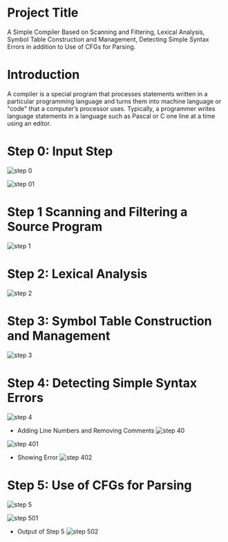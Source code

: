 # Project Title
A Simple Compiler Based on Scanning and Filtering, Lexical Analysis, Symbol Table Construction and Management, Detecting Simple Syntax Errors in addition to Use of CFGs for Parsing.
# Introduction
A compiler is a special program that processes statements written in a particular programming language and turns them into machine language or "code" that a computer’s processor uses. Typically, a programmer writes language statements in a language such as Pascal or C one line at a time using an editor.

#	Step 0: Input Step
![step 0](StepsDisplay/step0.jpg)

![step 01](StepsDisplay/step01.png)
#	Step 1 Scanning and Filtering a Source Program
![step 1](StepsDisplay/step1.jpg)

#	Step 2: Lexical Analysis
![step 2](StepsDisplay/step2.png)

#	Step 3: Symbol Table Construction and Management
![step 3](StepsDisplay/step3.png)

#	Step 4: Detecting Simple Syntax Errors
![step 4](StepsDisplay/step4.png)

* Adding Line Numbers and Removing Comments
![step 40](StepsDisplay/step40.png)

![step 401](StepsDisplay/step401.png)
* Showing Error
![step 402](StepsDisplay/step402.png) 

# Step 5: Use of CFGs for Parsing
![step 5](StepsDisplay/step5.png) 

![step 501](StepsDisplay/step501.png) 
* Output of Step 5
![step 502](StepsDisplay/step502.png) 

